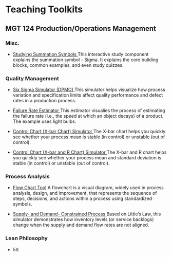 # Teaching Toolkits

## MGT 124 Production/Operations Management

### Misc. 

- <a href="http://wentoday.com/download/csufresno/om/summation.html" target="_blank"> Studying Summation Symbols </a> This interactive study component explains the summation symbol - Sigma. It explains the core building blocks, common examples, and even study quizzes. 


### Quality Management

- <a href="http://zwen.shinyapps.io/dpmo_6sigma" target="_blank"> Six Sigma Simulator (DPMO) </a>
This simulator helps visualize how process variation and specification limits affect quality performance and defect rates in a production process.

- <a href="http://wentoday.com/download/csufresno/om/failure_rate_simulator.html" target="_blank"> Failure Rate Estimator </a>
This estimator visualies the process of estimating the failure rate (i.e., the speed at which an object decays) of a product. The example uses light bulbs. 

- <a href="http://zwen.shinyapps.io/control_chart" target="_blank"> Control Chart (X-bar Chart) Simulator </a>
The X-bar chart helps you quickly see whether your process mean is stable (in control) or unstable (out of control).

- <a href="https://zwen.shinyapps.io/control_charts_xr/" target="_blank"> Control Chart (X-bar and R Chart) Simulator </a>
The X-bar and R chart helps you quickly see whether your process mean and standard deviation is stable (in control) or unstable (out of control).

### Process Analysis

- <a href="http://wentoday.com/download/csufresno/om/flowchart_tool.html" target="_blank">Flow Chart Tool</a>
A flowchart is a visual diagram, widely used in process analysis, design, and improvement, that represents the sequence of steps, decisions, and actions within a process using standardized symbols.

- <a href="http://wentoday.com/download/csufresno/om/littles_law_simulator.html" target="_blank">Supply- and Demand- Constrained Process </a>
Based on Little’s Law, this simulator demonstrates how inventory levels (or service backlogs) change when the supply and demand flow rates are not aligned.

### Lean Philosophy
- 5S 
